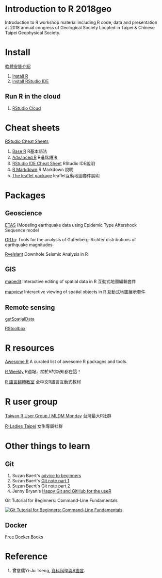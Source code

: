 # Introduction to R 2018geo
Introduction to R workshop material including R code, data and presentation at 2018 annual congress of Geological Society Located in Taipei &amp; Chinese Taipei Geophysical Society.

# Install
[軟體安裝介紹](https://yijutseng.github.io/DataScienceRBook/install.html)
1. [Install R](https://cloud.r-project.org/)
2. [Install RStudio IDE](https://www.rstudio.com/products/rstudio/download/#download)

## Run R in the cloud
1. [RStudio Cloud](https://rstudio.cloud/)

# Cheat sheets
[RStudio Cheat Sheets](https://www.rstudio.com/resources/cheatsheets/)
1. [Base R](http://github.com/rstudio/cheatsheets/raw/master/base-r.pdf) R基本語法
2. [Advanced R](https://www.rstudio.com/wp-content/uploads/2016/02/advancedR.pdf) R進階語法
3. [RStudio IDE Cheat Sheet](https://github.com/rstudio/cheatsheets/raw/master/rstudio-ide.pdf) RStudio IDE說明
4. [R Markdown](https://github.com/rstudio/cheatsheets/raw/master/rmarkdown-2.0.pdf) R Markdown 說明
5. [The leaflet package](https://github.com/rstudio/cheatsheets/raw/master/leaflet.pdf) leaflet互動地圖套件說明

# Packages

## Geoscience

[ETAS](http://cran.r-project.org/web/packages/ETAS/index.html) (Modeling earthquake data using Epidemic Type Aftershock Sequence model

[GRTo](http://cran.r-project.org/web/packages/GRTo/index.html): Tools for the analysis of Gutenberg-Richter distributions of earthquake magnitudes 

[Rvelslant](http://cran.r-project.org/web/packages/Rvelslant/) Downhole Seismic Analysis in R 

## GIS

[mapedit](https://github.com/r-spatial/mapedit) Interactive editing of spatial data in R 互動式地圖編輯套件

[mapview](https://r-spatial.github.io/mapview/) Interactive viewing of spatial objects in R 互動式地圖展示套件

## Remote sensing

[getSpatialData](https://github.com/16EAGLE/getSpatialData)

[RStoolbox](https://github.com/bleutner/RStoolbox)

# R resources

[Awesome R](https://awesome-r.com/) A curated list of awesome R packages and tools.

[R Weekly](https://rweekly.org/) R週報，關於R的新知都在這！

[R 語言翻轉教室](http://datascienceandr.org/) 全中文R語言互動式教材

# R user group

[Taiwan R User Group / MLDM Monday](https://www.meetup.com/Taiwan-R/) 台灣最大R社群

[R-Ladies Taipei](https://www.meetup.com/R-Ladies-Taipei/) 女生專屬社群

# Other things to learn	

## Git

1. Suzan Baert's [advice to beginners](https://suzan.rbind.io/2018/03/reflections-4-months-of-github/)
1. Suzan Baert's [Git note part 1](https://github.com/suzanbaert/Resources_and_Bookmarks/blob/master/GIT_01_Basics.md)
2. Suzan Baert's [Git note part 2](https://github.com/suzanbaert/Resources_and_Bookmarks/blob/master/GIT_02_Fixing_screwups.md)
3. Jenny Bryan's [Happy Git and GitHub for the useR](http://happygitwithr.com/)

Git Tutorial for Beginners: Command-Line Fundamentals

[![Git Tutorial for Beginners: Command-Line Fundamentals](https://img.youtube.com/vi/HVsySz-h9r4/0.jpg)](https://www.youtube.com/watch?v=HVsySz-h9r4)

## Docker
[Free Docker Books](https://github.com/TechBookHunter/Free-Docker-Books)

# Reference
1. 曾意儒Yi-Ju Tseng, [資料科學與R語言](https://yijutseng.github.io/DataScienceRBook/).

